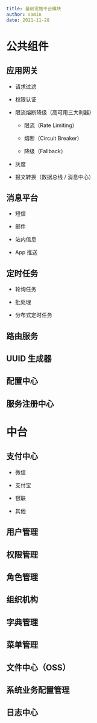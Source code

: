 ```yaml
title: 基础设施平台模块
author: samin
date: 2021-11-28
```

# 公共组件

## 应用网关

- 请求过滤

- 权限认证

- 限流熔断降级（高可用三大利器）

    - 限流（Rate Limiting）

    - 熔断（Circuit Breaker）

    - 降级（Fallback）

- 灰度

- 报文转换（数据总线 / 消息中心）

## 消息平台

- 短信

- 邮件

- 站内信息

- App 推送

## 定时任务

- 轮询任务

- 批处理

- 分布式定时任务

## 路由服务

## UUID 生成器

## 配置中心

## 服务注册中心

# 中台

## 支付中心

- 微信

- 支付宝

- 银联

- 其他

## 用户管理

## 权限管理

## 角色管理

## 组织机构

## 字典管理

## 菜单管理

## 文件中心（OSS）

## 系统业务配置管理

## 日志中心